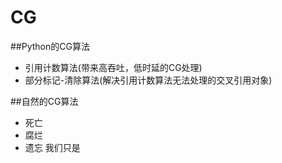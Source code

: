 # CG

##Python的CG算法
- 引用计数算法(带来高吞吐，低时延的CG处理)
- 部分标记-清除算法(解决引用计数算法无法处理的交叉引用对象)

##自然的CG算法
- 死亡
- 腐烂
- 遗忘
我们只是
